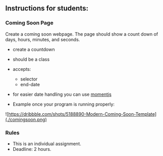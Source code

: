 ## Instructions for students:

### Coming Soon Page

Create a coming soon webpage. The page should show a count down of days, hours, minutes, and seconds. 

  - create a countdown
  - should be a class
  - accepts:
    - selector
    - end-date
- for easier date handling you can use [momentjs](https://momentjs.com)

-  Example once your program is running properly:

 
 ![https://dribbble.com/shots/5188890-Modern-Coming-Soon-Template](./comingsoon.png)




### Rules

-   This is an individual assignment.
-   Deadline: 2 hours.
